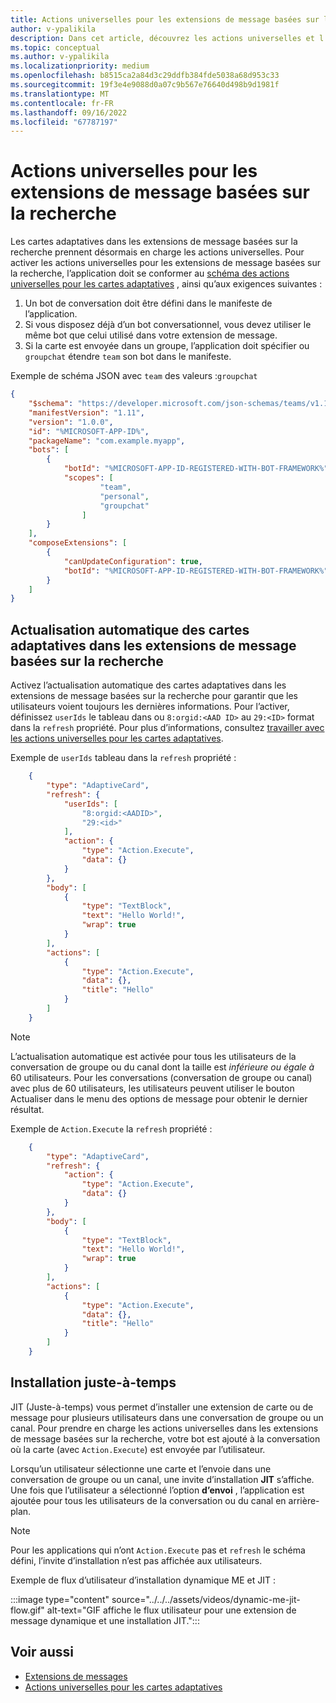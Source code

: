 ```yaml
---
title: Actions universelles pour les extensions de message basées sur la recherche
author: v-ypalikila
description: Dans cet article, découvrez les actions universelles et l’actualisation automatique pour les cartes adaptatives dans les extensions de message basées sur la recherche.
ms.topic: conceptual
ms.author: v-ypalikila
ms.localizationpriority: medium
ms.openlocfilehash: b8515ca2a84d3c29ddfb384fde5038a68d953c33
ms.sourcegitcommit: 19f3e4e9088d0a07c9b567e76640d498b9d1981f
ms.translationtype: MT
ms.contentlocale: fr-FR
ms.lasthandoff: 09/16/2022
ms.locfileid: "67787197"
---
```

# <a name="universal-actions-for-search-based-message-extensions"></a>Actions universelles pour les extensions de message basées sur la recherche

Les cartes adaptatives dans les extensions de message basées sur la recherche prennent désormais en charge les actions universelles. Pour activer les actions universelles pour les extensions de message basées sur la recherche, l’application doit se conformer au [schéma des actions universelles pour les cartes adaptatives](../../../task-modules-and-cards/cards/Universal-actions-for-adaptive-cards/Work-with-Universal-Actions-for-Adaptive-Cards.md#schema-for-universal-actions-for-adaptive-cards) , ainsi qu’aux exigences suivantes :

1. Un bot de conversation doit être défini dans le manifeste de l’application.
1. Si vous disposez déjà d’un bot conversationnel, vous devez utiliser le même bot que celui utilisé dans votre extension de message.
1. Si la carte est envoyée dans un groupe, l’application doit spécifier ou `groupchat` étendre `team` son bot dans le manifeste.

Exemple de schéma JSON avec `team` des valeurs :`groupchat`

```json
{
    "$schema": "https://developer.microsoft.com/json-schemas/teams/v1.11/MicrosoftTeams.schema.json",
    "manifestVersion": "1.11",
    "version": "1.0.0",
    "id": "%MICROSOFT-APP-ID%",
    "packageName": "com.example.myapp",
    "bots": [
        {
            "botId": "%MICROSOFT-APP-ID-REGISTERED-WITH-BOT-FRAMEWORK%",
            "scopes": [
                    "team",
                    "personal",
                    "groupchat"
                ]
        }
    ],
    "composeExtensions": [
        {
            "canUpdateConfiguration": true,
            "botId": "%MICROSOFT-APP-ID-REGISTERED-WITH-BOT-FRAMEWORK%", // Use the same bot as what is specified in the bots section above
        }
    ]
}
```

## <a name="automatic-refresh-for-adaptive-cards-in-search-based-message-extensions"></a>Actualisation automatique des cartes adaptatives dans les extensions de message basées sur la recherche

Activez l’actualisation automatique des cartes adaptatives dans les extensions de message basées sur la recherche pour garantir que les utilisateurs voient toujours les dernières informations. Pour l’activer, définissez `userIds` le tableau dans ou `8:orgid:<AAD ID>` au `29:<ID>` format dans la `refresh` propriété. Pour plus d’informations, consultez [travailler avec les actions universelles pour les cartes adaptatives](../../../task-modules-and-cards/cards/Universal-actions-for-adaptive-cards/Work-with-Universal-Actions-for-Adaptive-Cards.md#user-ids-in-refresh).

Exemple de `userIds` tableau dans la `refresh` propriété :

```json
    {
        "type": "AdaptiveCard",
        "refresh": {
            "userIds": [
                "8:orgid:<AADID>",
                "29:<id>"
            ],
            "action": {
                "type": "Action.Execute",
                "data": {}
            }
        },
        "body": [
            {
                "type": "TextBlock",
                "text": "Hello World!",
                "wrap": true
            }
        ],
        "actions": [
            {
                "type": "Action.Execute",
                "data": {},
                "title": "Hello"
            }
        ]
    }
```

> [!NOTE]
> L’actualisation automatique est activée pour tous les utilisateurs de la conversation de groupe ou du canal dont la taille est *inférieure ou égale à* 60 utilisateurs. Pour les conversations (conversation de groupe ou canal) avec plus de 60 utilisateurs, les utilisateurs peuvent utiliser le bouton Actualiser dans le menu des options de message pour obtenir le dernier résultat.

Exemple de `Action.Execute` la `refresh` propriété :

```json
    {
        "type": "AdaptiveCard",
        "refresh": {
            "action": {
                "type": "Action.Execute",
                "data": {}
            }
        },
        "body": [
            {
                "type": "TextBlock",
                "text": "Hello World!",
                "wrap": true
            }
        ],
        "actions": [
            {
                "type": "Action.Execute",
                "data": {},
                "title": "Hello"
            }
        ]
    }
```

## <a name="just-in-time-install"></a>Installation juste-à-temps

JIT (Juste-à-temps) vous permet d’installer une extension de carte ou de message pour plusieurs utilisateurs dans une conversation de groupe ou un canal. Pour prendre en charge les actions universelles dans les extensions de message basées sur la recherche, votre bot est ajouté à la conversation où la carte (avec `Action.Execute`) est envoyée par l’utilisateur.

Lorsqu’un utilisateur sélectionne une carte et l’envoie dans une conversation de groupe ou un canal, une invite d’installation **JIT** s’affiche. Une fois que l’utilisateur a sélectionné l’option **d’envoi** , l’application est ajoutée pour tous les utilisateurs de la conversation ou du canal en arrière-plan.

> [!NOTE]
> Pour les applications qui n’ont `Action.Execute` pas et `refresh` le schéma défini, l’invite d’installation n’est pas affichée aux utilisateurs.

Exemple de flux d’utilisateur d’installation dynamique ME et JIT :

  :::image type="content" source="../../../assets/videos/dynamic-me-jit-flow.gif" alt-text="GIF affiche le flux utilisateur pour une extension de message dynamique et une installation JIT.":::

## <a name="see-also"></a>Voir aussi

* [Extensions de messages](../../what-are-messaging-extensions.md)
* [Actions universelles pour les cartes adaptatives](../../../task-modules-and-cards/cards/Universal-actions-for-adaptive-cards/Overview.md)
